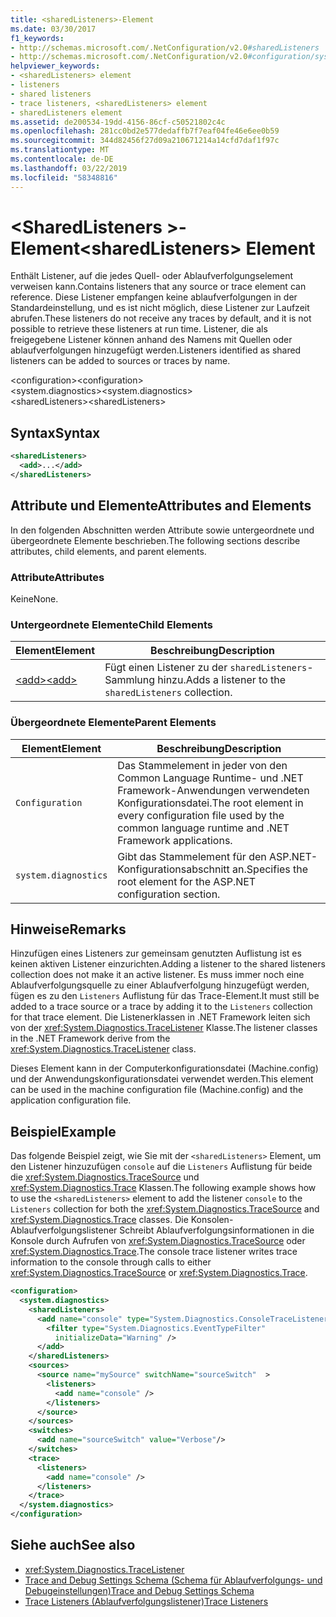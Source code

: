 ```yaml
---
title: <sharedListeners>-Element
ms.date: 03/30/2017
f1_keywords:
- http://schemas.microsoft.com/.NetConfiguration/v2.0#sharedListeners
- http://schemas.microsoft.com/.NetConfiguration/v2.0#configuration/system.diagnostics/sharedListeners
helpviewer_keywords:
- <sharedListeners> element
- listeners
- shared listeners
- trace listeners, <sharedListeners> element
- sharedListeners element
ms.assetid: de200534-19dd-4156-86cf-c50521802c4c
ms.openlocfilehash: 281cc0bd2e577dedaffb7f7eaf04fe46e6ee0b59
ms.sourcegitcommit: 344d82456f27d09a210671214a14cfd7daf1f97c
ms.translationtype: MT
ms.contentlocale: de-DE
ms.lasthandoff: 03/22/2019
ms.locfileid: "58348816"
---
```

# <a name="sharedlisteners-element"></a><span data-ttu-id="e814b-102">\<SharedListeners >-Element</span><span class="sxs-lookup"><span data-stu-id="e814b-102">\<sharedListeners> Element</span></span>
<span data-ttu-id="e814b-103">Enthält Listener, auf die jedes Quell- oder Ablaufverfolgungselement verweisen kann.</span><span class="sxs-lookup"><span data-stu-id="e814b-103">Contains listeners that any source or trace element can reference.</span></span>  <span data-ttu-id="e814b-104">Diese Listener empfangen keine ablaufverfolgungen in der Standardeinstellung, und es ist nicht möglich, diese Listener zur Laufzeit abrufen.</span><span class="sxs-lookup"><span data-stu-id="e814b-104">These listeners do not receive any traces by default, and it is not possible to retrieve these listeners at run time.</span></span> <span data-ttu-id="e814b-105">Listener, die als freigegebene Listener können anhand des Namens mit Quellen oder ablaufverfolgungen hinzugefügt werden.</span><span class="sxs-lookup"><span data-stu-id="e814b-105">Listeners identified as shared listeners can be added to sources or traces by name.</span></span>  
  
 <span data-ttu-id="e814b-106">\<configuration></span><span class="sxs-lookup"><span data-stu-id="e814b-106">\<configuration></span></span>  
<span data-ttu-id="e814b-107">\<system.diagnostics></span><span class="sxs-lookup"><span data-stu-id="e814b-107">\<system.diagnostics></span></span>  
<span data-ttu-id="e814b-108">\<sharedListeners></span><span class="sxs-lookup"><span data-stu-id="e814b-108">\<sharedListeners></span></span>  
  
## <a name="syntax"></a><span data-ttu-id="e814b-109">Syntax</span><span class="sxs-lookup"><span data-stu-id="e814b-109">Syntax</span></span>  
  
```xml  
<sharedListeners>   
  <add>...</add>  
</sharedListeners>  
```  
  
## <a name="attributes-and-elements"></a><span data-ttu-id="e814b-110">Attribute und Elemente</span><span class="sxs-lookup"><span data-stu-id="e814b-110">Attributes and Elements</span></span>  
 <span data-ttu-id="e814b-111">In den folgenden Abschnitten werden Attribute sowie untergeordnete und übergeordnete Elemente beschrieben.</span><span class="sxs-lookup"><span data-stu-id="e814b-111">The following sections describe attributes, child elements, and parent elements.</span></span>  
  
### <a name="attributes"></a><span data-ttu-id="e814b-112">Attribute</span><span class="sxs-lookup"><span data-stu-id="e814b-112">Attributes</span></span>  
 <span data-ttu-id="e814b-113">Keine</span><span class="sxs-lookup"><span data-stu-id="e814b-113">None.</span></span>  
  
### <a name="child-elements"></a><span data-ttu-id="e814b-114">Untergeordnete Elemente</span><span class="sxs-lookup"><span data-stu-id="e814b-114">Child Elements</span></span>  
  
|<span data-ttu-id="e814b-115">Element</span><span class="sxs-lookup"><span data-stu-id="e814b-115">Element</span></span>|<span data-ttu-id="e814b-116">Beschreibung</span><span class="sxs-lookup"><span data-stu-id="e814b-116">Description</span></span>|  
|-------------|-----------------|  
|[<span data-ttu-id="e814b-117">\<add></span><span class="sxs-lookup"><span data-stu-id="e814b-117">\<add></span></span>](../../../../../docs/framework/configure-apps/file-schema/trace-debug/add-element-for-listeners-for-trace.md)|<span data-ttu-id="e814b-118">Fügt einen Listener zu der `sharedListeners`-Sammlung hinzu.</span><span class="sxs-lookup"><span data-stu-id="e814b-118">Adds a listener to the `sharedListeners` collection.</span></span>|  
  
### <a name="parent-elements"></a><span data-ttu-id="e814b-119">Übergeordnete Elemente</span><span class="sxs-lookup"><span data-stu-id="e814b-119">Parent Elements</span></span>  
  
|<span data-ttu-id="e814b-120">Element</span><span class="sxs-lookup"><span data-stu-id="e814b-120">Element</span></span>|<span data-ttu-id="e814b-121">Beschreibung</span><span class="sxs-lookup"><span data-stu-id="e814b-121">Description</span></span>|  
|-------------|-----------------|  
|`Configuration`|<span data-ttu-id="e814b-122">Das Stammelement in jeder von den Common Language Runtime- und .NET Framework-Anwendungen verwendeten Konfigurationsdatei.</span><span class="sxs-lookup"><span data-stu-id="e814b-122">The root element in every configuration file used by the common language runtime and .NET Framework applications.</span></span>|  
|`system.diagnostics`|<span data-ttu-id="e814b-123">Gibt das Stammelement für den ASP.NET-Konfigurationsabschnitt an.</span><span class="sxs-lookup"><span data-stu-id="e814b-123">Specifies the root element for the ASP.NET configuration section.</span></span>|  
  
## <a name="remarks"></a><span data-ttu-id="e814b-124">Hinweise</span><span class="sxs-lookup"><span data-stu-id="e814b-124">Remarks</span></span>  
 <span data-ttu-id="e814b-125">Hinzufügen eines Listeners zur gemeinsam genutzten Auflistung ist es keinen aktiven Listener einzurichten.</span><span class="sxs-lookup"><span data-stu-id="e814b-125">Adding a listener to the shared listeners collection does not make it an active listener.</span></span> <span data-ttu-id="e814b-126">Es muss immer noch eine Ablaufverfolgungsquelle zu einer Ablaufverfolgung hinzugefügt werden, fügen es zu den `Listeners` Auflistung für das Trace-Element.</span><span class="sxs-lookup"><span data-stu-id="e814b-126">It must still be added to a trace source or a trace by adding it to the `Listeners` collection for that trace element.</span></span> <span data-ttu-id="e814b-127">Die Listenerklassen in .NET Framework leiten sich von der <xref:System.Diagnostics.TraceListener> Klasse.</span><span class="sxs-lookup"><span data-stu-id="e814b-127">The listener classes in the .NET Framework derive from the <xref:System.Diagnostics.TraceListener> class.</span></span>  
  
 <span data-ttu-id="e814b-128">Dieses Element kann in der Computerkonfigurationsdatei (Machine.config) und der Anwendungskonfigurationsdatei verwendet werden.</span><span class="sxs-lookup"><span data-stu-id="e814b-128">This element can be used in the machine configuration file (Machine.config) and the application configuration file.</span></span>  
  
## <a name="example"></a><span data-ttu-id="e814b-129">Beispiel</span><span class="sxs-lookup"><span data-stu-id="e814b-129">Example</span></span>  
 <span data-ttu-id="e814b-130">Das folgende Beispiel zeigt, wie Sie mit der `<sharedListeners>` Element, um den Listener hinzuzufügen `console` auf die `Listeners` Auflistung für beide die <xref:System.Diagnostics.TraceSource> und <xref:System.Diagnostics.Trace> Klassen.</span><span class="sxs-lookup"><span data-stu-id="e814b-130">The following example shows how to use the `<sharedListeners>` element to add the listener `console` to the `Listeners` collection for both the <xref:System.Diagnostics.TraceSource> and <xref:System.Diagnostics.Trace> classes.</span></span> <span data-ttu-id="e814b-131">Die Konsolen-Ablaufverfolgungslistener Schreibt Ablaufverfolgungsinformationen in die Konsole durch Aufrufen von <xref:System.Diagnostics.TraceSource> oder <xref:System.Diagnostics.Trace>.</span><span class="sxs-lookup"><span data-stu-id="e814b-131">The console trace listener writes trace information to the console through calls to either <xref:System.Diagnostics.TraceSource> or <xref:System.Diagnostics.Trace>.</span></span>  
  
```xml  
<configuration>  
  <system.diagnostics>  
    <sharedListeners>  
      <add name="console" type="System.Diagnostics.ConsoleTraceListener" >  
        <filter type="System.Diagnostics.EventTypeFilter"  
          initializeData="Warning" />  
      </add>  
    </sharedListeners>  
    <sources>  
      <source name="mySource" switchName="sourceSwitch"  >  
        <listeners>  
          <add name="console" />  
        </listeners>  
      </source>  
    </sources>  
    <switches>  
      <add name="sourceSwitch" value="Verbose"/>  
    </switches>  
    <trace>  
      <listeners>  
        <add name="console" />  
      </listeners>  
    </trace>  
  </system.diagnostics>  
</configuration>
```  
  
## <a name="see-also"></a><span data-ttu-id="e814b-132">Siehe auch</span><span class="sxs-lookup"><span data-stu-id="e814b-132">See also</span></span>
- <xref:System.Diagnostics.TraceListener>
- [<span data-ttu-id="e814b-133">Trace and Debug Settings Schema (Schema für Ablaufverfolgungs- und Debugeinstellungen)</span><span class="sxs-lookup"><span data-stu-id="e814b-133">Trace and Debug Settings Schema</span></span>](../../../../../docs/framework/configure-apps/file-schema/trace-debug/index.md)
- [<span data-ttu-id="e814b-134">Trace Listeners (Ablaufverfolgungslistener)</span><span class="sxs-lookup"><span data-stu-id="e814b-134">Trace Listeners</span></span>](../../../../../docs/framework/debug-trace-profile/trace-listeners.md)
